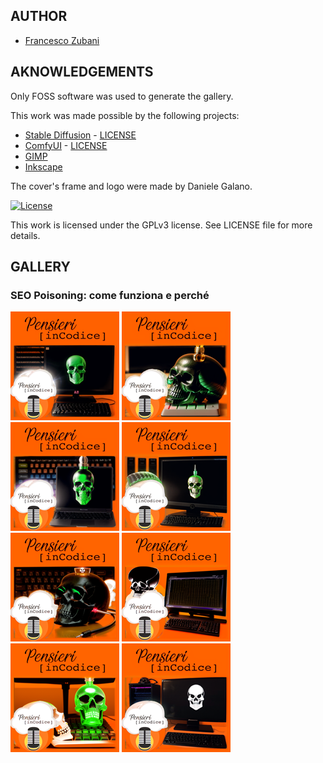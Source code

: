 ## AUTHOR

- [Francesco Zubani](https://www.linkedin.com/in/francesco-zubani-5957081a6/)

## AKNOWLEDGEMENTS

Only FOSS software was used to generate the gallery.

This work was made possible by the following projects:

- [Stable Diffusion](https://github.com/CompVis/stable-diffusion) - [LICENSE](https://github.com/CompVis/stable-diffusion/blob/main/LICENSE)
- [ComfyUI](https://github.com/comfyanonymous/ComfyUI) - [LICENSE](https://github.com/comfyanonymous/ComfyUI/blob/master/LICENSE)
- [GIMP](https://www.gimp.org/)
- [Inkscape](https://inkscape.org/)

The cover's frame and logo were made by Daniele Galano.

[![License](https://img.shields.io/badge/License-GPL%20v3-blue.svg)](http://www.gnu.org/licenses/gpl-3.0)

This work is licensed under the GPLv3 license.
See LICENSE file for more details.

## GALLERY

### SEO Poisoning: come funziona e perché

<div class="gallery">
  <a href="PIC93_01.png"><img class="thumbnail" src="./thumbs/PIC93_01.png" alt="PIC93_01"></a>
  <a href="PIC93_02.png"><img class="thumbnail" src="./thumbs/PIC93_02.png" alt="PIC93_02"></a>
  <a href="PIC93_03.png"><img class="thumbnail" src="./thumbs/PIC93_03.png" alt="PIC93_03"></a>
  <a href="PIC93_04.png"><img class="thumbnail" src="./thumbs/PIC93_04.png" alt="PIC93_04"></a>
  <a href="PIC93_05.png"><img class="thumbnail" src="./thumbs/PIC93_05.png" alt="PIC93_05"></a>
  <a href="PIC93_06.png"><img class="thumbnail" src="./thumbs/PIC93_06.png" alt="PIC93_06"></a>
  <a href="PIC93_07.png"><img class="thumbnail" src="./thumbs/PIC93_07.png" alt="PIC93_07"></a>
  <a href="PIC93_08.png"><img class="thumbnail" src="./thumbs/PIC93_08.png" alt="PIC93_08"></a>
</div>
</body>
</html>
